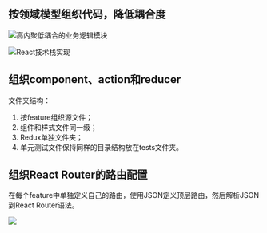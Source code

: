## 按领域模型组织代码，降低耦合度
![高内聚低耦合的业务逻辑模块](/images/1651150995957-95e9b8d6-2225-4d2e-80ce-3073de870ae5.png)

![React技术栈实现](/images/1651151189998-79d10ea7-57c2-45fa-a831-a81551ea8645.png)

## 组织component、action和reducer
文件夹结构：

1. 按feature组织源文件；
2. 组件和样式文件同一级；
3. Redux单独文件夹；
4. 单元测试文件保持同样的目录结构放在tests文件夹。

## 组织React Router的路由配置
在每个feature中单独定义自己的路由，使用JSON定义顶层路由，然后解析JSON到React Router语法。

![](/images/1651151938422-b038b991-da67-40f4-bb45-debcf3f2a9b6.png)





